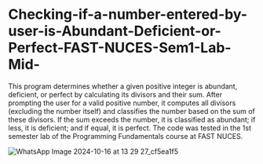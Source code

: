 # Checking-if-a-number-entered-by-user-is-Abundant-Deficient-or-Perfect-FAST-NUCES-Sem1-Lab-Mid-


This program determines whether a given positive integer is abundant, deficient, or perfect by calculating its divisors and their sum. After prompting the user for a valid positive number, it computes all divisors (excluding the number itself) and classifies the number based on the sum of these divisors. If the sum exceeds the number, it is classified as abundant; if less, it is deficient; and if equal, it is perfect. The code was tested in the 1st semester lab of the Programming Fundamentals course at FAST NUCES.


![WhatsApp Image 2024-10-16 at 13 29 27_cf5ea1f5](https://github.com/user-attachments/assets/97cd34fa-4177-4cb8-8df1-6adffdd08ced)
